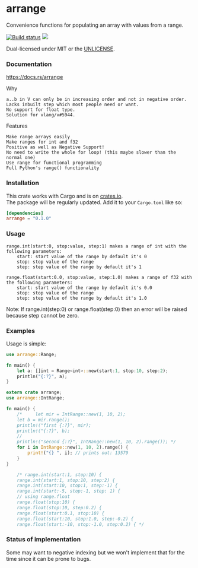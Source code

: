 arrange
======
Convenience functions for populating an array with values from a range.

[![Build status](https://github.com/CryptoPatrick/arrange/workflows/ci/badge.svg)](https://github.com/CryptoPatrick/arrange/actions)
[![](http://meritbadge.herokuapp.com/suffix)](https://crates.io/crates/suffix)

Dual-licensed under MIT or the [UNLICENSE](http://unlicense.org).


### Documentation
https://docs.rs/arrange


Why

    a..b in V can only be in increasing order and not in negative order.
    Lacks inbuilt step which most people need or want.
    No support for float type.
    Solution for vlang/v#5944.

Features

    Make range arrays easily
    Make ranges for int and f32
    Positive as well as Negative Support!
    No need to write the whole for loop! (this maybe slower than the normal one)
    Use range for functional programming
    Full Python's range() functionality







### Installation

This crate works with Cargo and is on
[crates.io](https://crates.io/crates/arrange).  
The package will be regularly updated.
Add it to your `Cargo.toml` like so:

```toml
[dependencies]
arrange = "0.1.0"
```

### Usage


    range.int(start:0, stop:value, step:1) makes a range of int with the following parameters:
        start: start value of the range by default it's 0
        stop: stop value of the range
        step: step value of the range by default it's 1

    range.float(start:0.0, stop:value, step:1.0) makes a range of f32 with the following parameters:
        start: start value of the range by default it's 0.0
        stop: stop value of the range
        step: step value of the range by default it's 1.0

Note: If range.int(step:0) or range.float(step:0) then an error will be raised because step cannot be zero.

### Examples

Usage is simple:

```rust
use arrange::Range;

fn main() {
    let a: []int = Range<int>::new(start:1, stop:10, step:2);
    println("{:?}", a);
}
```


```rust 
extern crate arrange;
use arrange::IntRange;

fn main() {
    /*     let mir = IntRange::new(1, 10, 2);
    let b = mir.range();
    println!("first {:?}", mir);
    println!("{:?}", b);
    //
    println!("second {:?}", IntRange::new(1, 10, 2).range()); */
    for i in IntRange::new(1, 10, 2).range() {
        print!("{} ", i); // prints out: 13579
    }
}

    /* range.int(start:1, stop:10) {
    range.int(start:1, stop:10, step:2) {
    range.int(start:10, stop:1, step:-1) {
    range.int(start:-5, stop:-1, step: 1) {
    // using range.float
    range.float(stop:10) {
    range.float(stop:10, step:0.2) {
    range.float(start:0.1, stop:10) {
    range.float(start:10, stop:1.0, step:-0.2) {
    range.float(start:-10, stop:-1.0, step:0.2) { */

```






### Status of implementation
Some may want to negative indexing but we won't implement that for the time since
it can be prone to bugs.